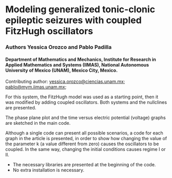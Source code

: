 # Modeling generalized tonic-clonic epileptic seizures with coupled FitzHugh oscillators
### Authors Yessica Orozco and Pablo Padilla
#### Department of Mathematics and Mechanics, Institute for Research in Applied Mathematics and Systems (IIMAS), National Autonomous University of Mexico (UNAM), Mexico City, Mexico.
Contributing author: yessica.orozco@ciencias.unam.mx; pablo@mym.iimas.unam.mx;

For this system, the FitzHugh model was used as a starting point, then it was modified by adding coupled oscillators. Both systems and the nullclines are presented.

The phase plane plot and the time versus electric potential (voltage) graphs are sketched in the main code.

Although a single code can present all possible scenarios, a code for each graph in the article is presented, in order to show how changing the value of the parameter k (a value different from zero) causes the oscillators to be coupled. In the same way, changing the initial conditions causes regime I or II.

- The necessary libraries are presented at the beginning of the code.
- No extra installation is necessary.
